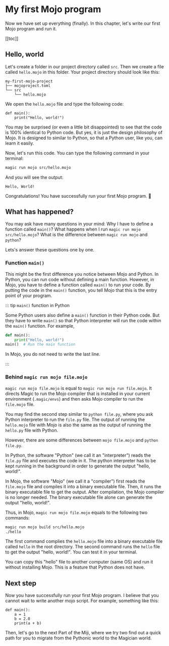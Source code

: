 # My first Mojo program

Now we have set up everything (finally). In this chapter, let's write our first Mojo program and run it.

[[toc]]

## Hello, world

Let's create a folder in our project directory called `src`. Then we create a file called `hello.mojo` in this folder. Your project directory should look like this:

```console
my-first-mojo-project
├── mojoproject.toml
└── src
    └── hello.mojo
```

We open the `hello.mojo` file and type the following code:

```mojo
def main():
    print("Hello, world!")
```

You may be surprised (or even a little bit disappointed) to see that the code is 100% identical to Python code. But yes, it is just the design philosophy of Mojo. It is designed to similar to Python, so that a Python user, like you, can learn it easily.

Now, let's run this code. You can type the following command in your terminal:

```bash
magic run mojo src/hello.mojo
```

And you will see the output:

```console
Hello, World!
```

Congratulations! You have successfully run your first Mojo program. 🎉

## What has happened?

You may ask have many questions in your mind: Why I have to define a function called `main()`? What happens when I run `magic run mojo src/hello.mojo`? What is the difference between `magic run mojo` and `python`?

Lets's answer these questions one by one.

### Function `main()`

This might be the first difference you notice between Mojo and Python. In Python, you can run code without defining a main function. However, in Mojo, you have to define a function called `main()` to run your code. By putting the code in the `main()` function, you tell Mojo that this is the entry point of your program.

::: tip `main()` function in Python

Some Python users also define a `main()` function in their Python code. But they have to write `main()` so that Python interpreter will run the code within the `main()` function. For example,

```python
def main():
    print("Hello, world!")
main()  # Run the main function
```

In Mojo, you do not need to write the last line.

:::

### Behind `magic run mojo file.mojo`

`magic run mojo file.mojo` is equal to `magic run mojo run file.mojo`. It directs Magic to run the Mojo compiler that is installed in your current environment (`.magic/envs`) and then asks Mojo compiler to run the `file.mojo` file.

You may find the second step similar to `python file.py`, where you ask Python interpreter to run the `file.py` file.
The output of running the `hello.mojo` file with Mojo is also the same as the output of running the `hello.py` file with Python.

However, there are some differences between `mojo file.mojo` and `python file.py`.

In Python, the software "Python" (we call it an "interpreter") reads the `file.py` file and executes the code in it. The python interpreter has to be kept running in the background in order to generate the output "hello, world!".

In Mojo, the software "Mojo" (we call it a "compiler") first reads the `file.mojo` file and compiles it into a binary executable file. Then, it runs the binary executable file to get the output. After compilation, the Mojo compiler is no longer needed. The binary executable file alone can generate the output "hello, world!".

Thus, in Mojo, `magic run mojo file.mojo` equals to the following two commands:

```bash
magic run mojo build src/hello.mojo
./hello
```

The first command complies the `hello.mojo` file into a binary executable file called `hello` in the root directory. The second command runs the `hello` file to get the output "hello, world!". You can test it in your terminal.

You can copy this "hello" file to another computer (same OS) and run it without installing Mojo. This is a feature that Python does not have.

## Next step

Now you have successfully run your first Mojo program. I believe that you cannot wait to write another mojo script. For example, something like this:

```mojo
def main():
    a = 1
    b = 2.0
    print(a + b)
```

Then, let's go to the next Part of the Miji, where we try two find out a quick path for you to migrate from the Pythonic world to the Magician world.
